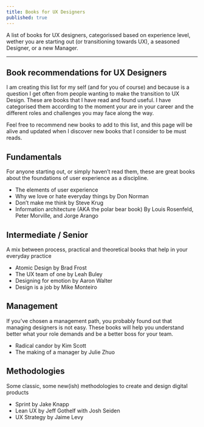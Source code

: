 ```yaml
---
title: Books for UX Designers
published: true
---
```


A list of books for UX designers, categorissed based on experience level, wether you are starting out (or transitioning towards UX), a seasoned Designer, or a new Manager.

---
## Book recommendations for UX Designers
I am creating this list for my self (and for you of course) and because is a question I get often from people wanting to make the transition to UX Design. These are books that I have read and found useful. I have categorised them according to the moment your are in your career and the different roles and challenges you may face along the way. 

Feel free to recommend new books to add to this list, and this page will be alive and updated when I discover new books that I consider to be must reads.


## Fundamentals
For anyone starting out, or simply haven’t read them, these are great books about the foundations of user experience as a discipline.

- The elements of user experience
- Why we love or hate everyday things by Don Norman
- Don’t make me think by Steve Krug
- Information architecture (AKA the polar bear book) By Louis Rosenfeld, Peter Morville, and Jorge Arango


## Intermediate / Senior
A mix between process, practical and theoretical books that help in your everyday practice

- Atomic Design by Brad Frost
- The UX team of one by Leah Buley 
- Designing for emotion by Aaron Walter
- Design is a job by Mike Monteiro


## Management
If you’ve chosen a management path, you probably found out that managing designers is not easy. These books will help you understand better what your role demands and be a better boss for your team.

- Radical candor by Kim Scott
- The making of a manager by Julie Zhuo


## Methodologies
Some classic, some new(ish) methodologies to create and design digital products

- Sprint by Jake Knapp
- Lean UX by Jeff Gothelf with Josh Seiden
- UX Strategy by Jaime Levy
